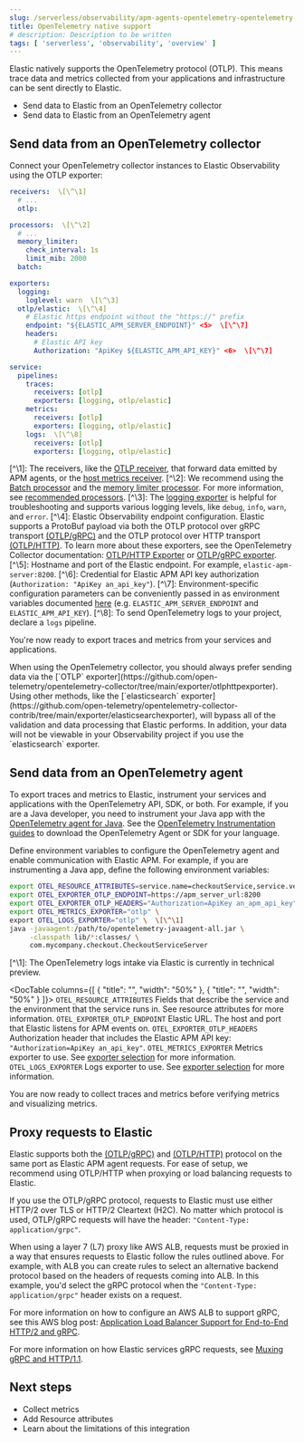 ```yaml
---
slug: /serverless/observability/apm-agents-opentelemetry-opentelemetry-native-support
title: OpenTelemetry native support
# description: Description to be written
tags: [ 'serverless', 'observability', 'overview' ]
---
```


<p><DocBadge template="technical preview" /></p>

Elastic natively supports the OpenTelemetry protocol (OTLP).
This means trace data and metrics collected from your applications and infrastructure can
be sent directly to Elastic.

* Send data to Elastic from an <DocLink slug="/serverless/observability/apm-agents-opentelemetry-opentelemetry-native-support" section="send-data-from-an-opentelemetry-collector">OpenTelemetry collector</DocLink>
* Send data to Elastic from an <DocLink slug="/serverless/observability/apm-agents-opentelemetry-opentelemetry-native-support" section="send-data-from-an-opentelemetry-agent">OpenTelemetry agent</DocLink>

<div id="connect-open-telemetry-collector"></div>

## Send data from an OpenTelemetry collector

Connect your OpenTelemetry collector instances to Elastic Observability using the OTLP exporter:

```yaml
receivers:  \[\^\1]
  # ...
  otlp:

processors:  \[\^\2]
  # ...
  memory_limiter:
    check_interval: 1s
    limit_mib: 2000
  batch:

exporters:
  logging:
    loglevel: warn  \[\^\3]
  otlp/elastic:  \[\^\4]
    # Elastic https endpoint without the "https://" prefix
    endpoint: "${ELASTIC_APM_SERVER_ENDPOINT}" <5>  \[\^\7]
    headers:
      # Elastic API key
      Authorization: "ApiKey ${ELASTIC_APM_API_KEY}" <6>  \[\^\7]

service:
  pipelines:
    traces:
      receivers: [otlp]
      exporters: [logging, otlp/elastic]
    metrics:
      receivers: [otlp]
      exporters: [logging, otlp/elastic]
    logs:  \[\^\8]
      receivers: [otlp]
      exporters: [logging, otlp/elastic]
```
\[\^\1]: The receivers, like the
[OTLP receiver](https://github.com/open-telemetry/opentelemetry-collector/tree/main/receiver/otlpreceiver), that forward data emitted by APM agents, or the [host metrics receiver](https://github.com/open-telemetry/opentelemetry-collector-contrib/tree/main/receiver/hostmetricsreceiver).
\[\^\2]: We recommend using the [Batch processor](https://github.com/open-telemetry/opentelemetry-collector/blob/main/processor/batchprocessor/README.md) and the [memory limiter processor](https://github.com/open-telemetry/opentelemetry-collector/blob/main/processor/memorylimiterprocessor/README.md). For more information, see [recommended processors](https://github.com/open-telemetry/opentelemetry-collector/blob/main/processor/README.md#recommended-processors).
\[\^\3]: The [logging exporter](https://github.com/open-telemetry/opentelemetry-collector/tree/main/exporter/loggingexporter) is helpful for troubleshooting and supports various logging levels, like `debug`, `info`, `warn`, and `error`.
\[\^\4]: Elastic Observability endpoint configuration.
Elastic supports a ProtoBuf payload via both the OTLP protocol over gRPC transport [(OTLP/gRPC)](https://github.com/open-telemetry/opentelemetry-specification/blob/main/specification/protocol/otlp.md#otlpgrpc)
and the OTLP protocol over HTTP transport [(OTLP/HTTP)](https://github.com/open-telemetry/opentelemetry-specification/blob/main/specification/protocol/otlp.md#otlphttp).
To learn more about these exporters, see the OpenTelemetry Collector documentation:
[OTLP/HTTP Exporter](https://github.com/open-telemetry/opentelemetry-collector/tree/main/exporter/otlphttpexporter) or
[OTLP/gRPC exporter](https://github.com/open-telemetry/opentelemetry-collector/tree/main/exporter/otlpexporter).
\[\^\5]: Hostname and port of the Elastic endpoint. For example, `elastic-apm-server:8200`.
\[\^\6]: Credential for Elastic APM API key authorization (`Authorization: "ApiKey an_api_key"`).
\[\^\7]: Environment-specific configuration parameters can be conveniently passed in as environment variables documented [here](https://opentelemetry.io/docs/collector/configuration/#configuration-environment-variables) (e.g. `ELASTIC_APM_SERVER_ENDPOINT` and `ELASTIC_APM_API_KEY`).
\[\^\8]:  <DocBadge template="technical preview" />  To send OpenTelemetry logs to your project, declare a `logs` pipeline.

You're now ready to export traces and metrics from your services and applications.

<DocCallOut title="Tip">
When using the OpenTelemetry collector, you should always prefer sending data via the [`OTLP` exporter](https://github.com/open-telemetry/opentelemetry-collector/tree/main/exporter/otlphttpexporter).
Using other methods, like the [`elasticsearch` exporter](https://github.com/open-telemetry/opentelemetry-collector-contrib/tree/main/exporter/elasticsearchexporter), will bypass all of the validation and data processing that Elastic performs.
In addition, your data will not be viewable in your Observability project if you use the `elasticsearch` exporter.
</DocCallOut>

<div id="instrument-apps-otel"></div>

## Send data from an OpenTelemetry agent

To export traces and metrics to Elastic, instrument your services and applications
with the OpenTelemetry API, SDK, or both. For example, if you are a Java developer, you need to instrument your Java app with the
[OpenTelemetry agent for Java](https://github.com/open-telemetry/opentelemetry-java-instrumentation).
See the [OpenTelemetry Instrumentation guides](https://opentelemetry.io/docs/instrumentation/) to download the
OpenTelemetry Agent or SDK for your language.

Define environment variables to configure the OpenTelemetry agent and enable communication with Elastic APM.
For example, if you are instrumenting a Java app, define the following environment variables:

```bash
export OTEL_RESOURCE_ATTRIBUTES=service.name=checkoutService,service.version=1.1,deployment.environment=production
export OTEL_EXPORTER_OTLP_ENDPOINT=https://apm_server_url:8200
export OTEL_EXPORTER_OTLP_HEADERS="Authorization=ApiKey an_apm_api_key"
export OTEL_METRICS_EXPORTER="otlp" \
export OTEL_LOGS_EXPORTER="otlp" \  \[\^\1]
java -javaagent:/path/to/opentelemetry-javaagent-all.jar \
     -classpath lib/*:classes/ \
     com.mycompany.checkout.CheckoutServiceServer
```
\[\^\1]: <DocBadge template="technical preview" />  The OpenTelemetry logs intake via Elastic is currently in technical preview.


<DocTable columns={[
  {
    "title": "",
    "width": "50%"
  },
  {
    "title": "",
    "width": "50%"
  }
]}>
  <DocRow>
    <DocCell>`OTEL_RESOURCE_ATTRIBUTES`</DocCell>
    <DocCell>Fields that describe the service and the environment that the service runs in. See <DocLink slug="/serverless/observability/apm-agents-opentelemetry-resource-attributes">resource attributes</DocLink> for more information.</DocCell>
  </DocRow>
  <DocRow>
    <DocCell>`OTEL_EXPORTER_OTLP_ENDPOINT`</DocCell>
    <DocCell>Elastic URL. The host and port that Elastic listens for APM events on.</DocCell>
  </DocRow>
  <DocRow>
    <DocCell>`OTEL_EXPORTER_OTLP_HEADERS`</DocCell>
    <DocCell>
      Authorization header that includes the Elastic APM API key: `"Authorization=ApiKey an_api_key"`.
    </DocCell>
  </DocRow>
  <DocRow>
    <DocCell>`OTEL_METRICS_EXPORTER`</DocCell>
    <DocCell>Metrics exporter to use. See [exporter selection](https://opentelemetry.io/docs/specs/otel/configuration/sdk-environment-variables/#exporter-selection) for more information.</DocCell>
  </DocRow>
  <DocRow>
    <DocCell>`OTEL_LOGS_EXPORTER`</DocCell>
    <DocCell>Logs exporter to use. See [exporter selection](https://opentelemetry.io/docs/specs/otel/configuration/sdk-environment-variables/#exporter-selection) for more information.</DocCell>
  </DocRow>
</DocTable>

You are now ready to collect traces and <DocLink slug="/serverless/observability/apm-agents-opentelemetry-collect-metrics">metrics</DocLink> before <DocLink slug="/serverless/observability/apm-agents-opentelemetry-collect-metrics" section="verify-opentelemetry-metrics-data">verifying metrics</DocLink>
and <DocLink slug="/serverless/observability/apm-agents-opentelemetry-collect-metrics" section="visualize">visualizing metrics</DocLink>.

<div id="open-telemetry-proxy-apm"></div>

## Proxy requests to Elastic

Elastic supports both the [(OTLP/gRPC)](https://github.com/open-telemetry/opentelemetry-specification/blob/main/specification/protocol/otlp.md#otlpgrpc) and [(OTLP/HTTP)](https://github.com/open-telemetry/opentelemetry-specification/blob/main/specification/protocol/otlp.md#otlphttp) protocol on the same port as Elastic APM agent requests. For ease of setup, we recommend using OTLP/HTTP when proxying or load balancing requests to Elastic.

If you use the OTLP/gRPC protocol, requests to Elastic must use either HTTP/2 over TLS or HTTP/2 Cleartext (H2C). No matter which protocol is used, OTLP/gRPC requests will have the header: `"Content-Type: application/grpc"`.

When using a layer 7 (L7) proxy like AWS ALB, requests must be proxied in a way that ensures requests to Elastic follow the rules outlined above. For example, with ALB you can create rules to select an alternative backend protocol based on the headers of requests coming into ALB. In this example, you'd select the gRPC protocol when the  `"Content-Type: application/grpc"` header exists on a request.

For more information on how to configure an AWS ALB to support gRPC, see this AWS blog post:
[Application Load Balancer Support for End-to-End HTTP/2 and gRPC](https://aws.amazon.com/blogs/aws/new-application-load-balancer-support-for-end-to-end-http-2-and-grpc/).

For more information on how Elastic services gRPC requests, see
[Muxing gRPC and HTTP/1.1](https://github.com/elastic/apm-server/blob/main/dev_docs/otel.md#muxing-grpc-and-http11).

<div id="open-telemetry-direct-next"></div>

## Next steps

* <DocLink slug="/serverless/observability/apm-agents-opentelemetry-collect-metrics">Collect metrics</DocLink>
* Add <DocLink slug="/serverless/observability/apm-agents-opentelemetry-resource-attributes">Resource attributes</DocLink>
* Learn about the <DocLink slug="/serverless/observability/apm-agents-opentelemetry-limitations">limitations of this integration</DocLink>
